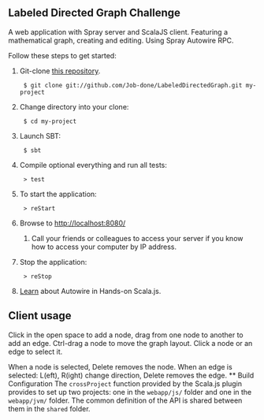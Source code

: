 ## Labeled Directed Graph Challenge

A web application with Spray server and ScalaJS client.
Featuring a mathematical graph, creating and editing.
Using Spray Autowire RPC.

Follow these steps to get started:

1. Git-clone [this repository](http://github.com/Job-done/LabeledDirectedGraph/).

        $ git clone git://github.com/Job-done/LabeledDirectedGraph.git my-project

2. Change directory into your clone:

        $ cd my-project

3. Launch SBT:

        $ sbt

4. Compile optional everything and run all tests:

        > test

5. To start the application:

        > reStart

6. Browse to [http://localhost:8080/](http://localhost:8080/)
    1. Call your friends or colleagues to access your server if you know how to access your computer by IP address.
    

7. Stop the application:

        > reStop

8. [Learn](http://lihaoyi.github.io/hands-on-scala-js/#Autowire) about Autowire in Hands-on Scala.js.
## Client usage

Click in the open space to add a node, drag from one node to another to add an edge. 
Ctrl-drag a node to move the graph layout. 
Click a node or an edge to select it.

When a node is selected, Delete removes the node. 
When an edge is selected: L(eft), R(ight) change direction, Delete removes the edge.
** Build Configuration
The `crossProject` function provided by the Scala.js plugin provides to set up two projects: one in the `webapp/js/` folder and one in the `webapp/jvm/` folder.
The common definition of the API is shared between them in the `shared` folder.